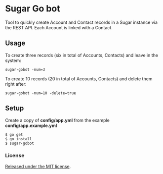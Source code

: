 # Sugar Go bot

Tool to quickly create Account and Contact records in a Sugar instance
via the REST API. Each Account is linked with a Contact.

## Usage

To create three records (six in total of Accounts, Contacts) and leave in the system:

    sugar-gobot -num=3

To create 10 records (20 in total of Accounts, Contacts) and delete them right after:

    sugar-gobot -num=10 -delete=true


## Setup

Create a copy of **config/app.yml** from the example **config/app.example.yml**

    $ go get
    $ go install
    $ sugar-gobot


### License

[Released under the MIT license](/LICENSE).
